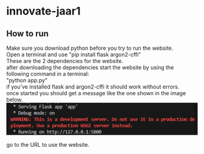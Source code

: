 # innovate-jaar1
## How to run
Make sure you download python before you try to run the website.<br>
Open a terminal and use "pip install flask argon2-cffi"<br>
These are the 2 dependencies for the website.<br>
after downloading the dependencies start the website by using the following command in a terminal:<br>
"python app.py"<br>
if you've installed flask and argon2-cffi it should work without errors.<br>
once started you should get a message like the one shown in the image below.<br>
![terminal message](image.png)

go to the URL to use the website.